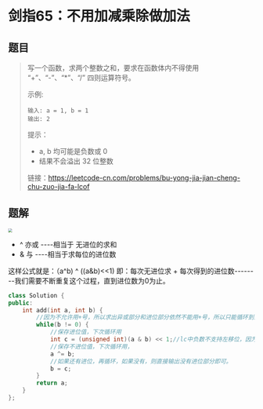 # 剑指65：不用加减乘除做加法

## 题目

> 写一个函数，求两个整数之和，要求在函数体内不得使用 “+”、“-”、“*”、“/” 四则运算符号。
>
>  
>
> 示例:
>
> ```
> 输入: a = 1, b = 1
> 输出: 2
> ```
>
> 
>
>
> 提示：
>
> - a, b 均可能是负数或 0
> - 结果不会溢出 32 位整数
>
> 
>
> 链接：https://leetcode-cn.com/problems/bu-yong-jia-jian-cheng-chu-zuo-jia-fa-lcof

## 题解

<img src="https://pic.leetcode-cn.com/56d56524d8d2b1318f78e209fffe0e266f97631178f6bfd627db85fcd2503205-Picture1.png" style="zoom: 50%;" />

- ^ 亦或 ----相当于 无进位的求和
- & 与 ----相当于求每位的进位数

这样公式就是：（a^b) ^ ((a&b)<<1) 即：每次无进位求 + 每次得到的进位数--------我们需要不断重复这个过程，直到进位数为0为止。

```c++
class Solution {
public:
    int add(int a, int b) {
        //因为不允许用+号，所以求出异或部分和进位部分依然不能用+号，所以只能循环到没有进位为止        
        while(b != 0) {
            //保存进位值，下次循环用
            int c = (unsigned int)(a & b) << 1;//lc中负数不支持左移位，因为结果是不定的
            //保存不进位值，下次循环用，
            a ^= b;
            //如果还有进位，再循环，如果没有，则直接输出没有进位部分即可。
            b = c;   
        }
        return a;
    }
};
```

